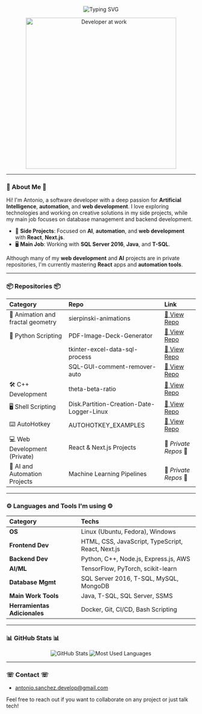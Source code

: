 <p align="center">
  <img src="https://readme-typing-svg.herokuapp.com?font=Fira+Code&size=22&pause=1000&color=F724D7&center=true&vCenter=true&width=500&lines=%F0%9F%8E%89+Welcome+to+my+GitHub+Profile+%F0%9F%8E%89;AI+and+Automation+Enthusiast+%F0%9F%A4%96;Web+Developer+%F0%9F%92%BB;T-SQL+and+SQL+Server+Pro+%F0%9F%93%88" alt="Typing SVG" />
</p>

<p align="center">
  <img src="https://media.giphy.com/media/qgQUggAC3Pfv687qPC/giphy.gif" alt="Developer at work" width="400px" height="auto"/>
</p>

---

### 🌟 About Me 🌟
Hi! I'm Antonio, a software developer with a deep passion for **Artificial Intelligence**, **automation**, and **web development**. I love exploring technologies and working on creative solutions in my side projects, while my main job focuses on database management and backend development.

- 🤖 **Side Projects**: Focused on **AI**, **automation**, and **web development** with **React**, **Next.js**.
- 🖥️ **Main Job**: Working with **SQL Server 2016**, **Java**, and **T-SQL**.

Although many of my **web development** and **AI** projects are in private repositories, I'm currently mastering **React** apps and **automation tools**.

---

### 📦 Repositories 📦

| Category                      | Repo                                                  | Link                                                                     |
| :---------------------------- | :---------------------------------------------------- | :----------------------------------------------------------------------- |
| 🎨 Animation and fractal geometry | sierpinski-animations                                 | [🔗 View Repo](https://github.com/toniles/sierpinski-animations)      |
| 🐍 Python Scripting               | PDF-Image-Deck-Generator                              | [🔗 View Repo](https://github.com/toniles/PDF-Image-Deck-Generator)   |
|                                | tkinter-excel-data-sql-process                        | [🔗 View Repo](https://github.com/toniles/tkinter-excel-data-sql-process) |
|                                | SQL-GUI-comment-remover-auto                          | [🔗 View Repo](https://github.com/toniles/SQL-GUI-comment-remover-auto) |
| 🛠️ C++ Development                | theta-beta-ratio                                      | [🔗 View Repo](https://github.com/toniles/theta-beta-ratio)           |
| 🖥️ Shell Scripting                | Disk.Partition-Creation-Date-Logger-Linux             | [🔗 View Repo](https://github.com/toniles/Disk.Partition-Creation-Date-Logger-Linux) |
| ⌨️ AutoHotkey                    | AUTOHOTKEY_EXAMPLES                                   | [🔗 View Repo](https://github.com/toniles/AUTOHOTKEY_EXAMPLES)        |
| 💻 Web Development (Private)    | React & Next.js Projects                               | 🚧 *Private Repos* 🚧            |
| 🤖 AI and Automation Projects    | Machine Learning Pipelines                             | 🚧 *Private Repos* 🚧    |

---

### ⚙️ Languages and Tools I'm using ⚙️

| Category            | Techs                                            |
| :------------------ | :----------------------------------------------- |
| **OS**              | Linux (Ubuntu, Fedora), Windows                  |
| **Frontend Dev**    | HTML, CSS, JavaScript, TypeScript, React, Next.js|
| **Backend Dev**     | Python, C++, Node.js, Express.js, AWS            |
| **AI/ML**           | TensorFlow, PyTorch, scikit-learn                |
| **Database Mgmt**   | SQL Server 2016, T-SQL, MySQL, MongoDB           |
| **Main Work Tools** | Java, T-SQL, SQL Server, SSMS                    |
| **Herramientas Adicionales** | Docker, Git, CI/CD, Bash Scripting      |

---

### 📊 GitHub Stats 📊

<p align="center">
  <img src="https://github-readme-stats.vercel.app/api?username=toniles&show_icons=true&theme=radical" alt="GitHub Stats" />
  <img src="https://github-readme-stats.vercel.app/api/top-langs/?username=toniles&layout=compact&theme=radical" alt="Most Used Languages" />
</p>

---

### ☏ Contact ☏

- [antonio.sanchez.develop@gmail.com](mailto:antonio.sanchez.develop@gmail.com)

Feel free to reach out if you want to collaborate on any project or just talk tech!
